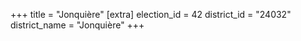+++
title = "Jonquière"
[extra]
election_id = 42
district_id = "24032"
district_name = "Jonquière"
+++

